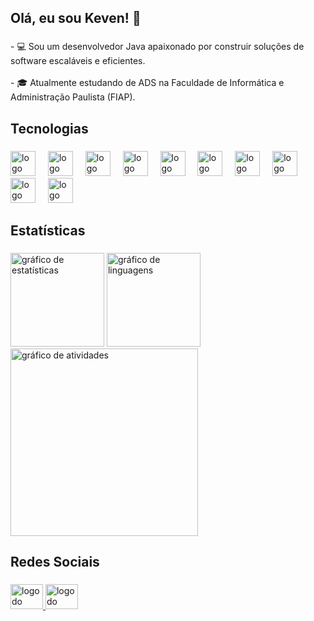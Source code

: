 <h2 align="left">Olá, eu sou Keven! 👋</h2>

###

<p align="left">- 💻 Sou um desenvolvedor Java apaixonado por construir soluções de software escaláveis e eficientes.<br><br>- 🎓 Atualmente estudando de ADS na Faculdade de Informática e Administração Paulista (FIAP).<br>

###

<h2 align="left">Tecnologias</h2>

###

<div align="left">
  <img src="https://skillicons.dev/icons?i=cs" height="40" alt="logo do csharp"  />
  <img width="12" />
  <img src="https://skillicons.dev/icons?i=dotnet" height="40" alt="logo do dot-net"  />
  <img width="12" />
  <img src="https://skillicons.dev/icons?i=azure" height="40" alt="logo do azure"  />
  <img width="12" />
  <img src="https://skillicons.dev/icons?i=docker" height="40" alt="logo do docker"  />
  <img width="12" />
  <img src="https://skillicons.dev/icons?i=java" height="40" alt="logo do java"  />
  <img width="12" />
  <img src="https://skillicons.dev/icons?i=spring" height="40" alt="logo do spring"  />
  <img width="12" />
  <img src="https://skillicons.dev/icons?i=linux" height="40" alt="logo do linux"  />
  <img width="12" />
  <img src="https://skillicons.dev/icons?i=py" height="40" alt="logo do python"  />
  <img width="12" />
  <img src="https://skillicons.dev/icons?i=css" height="40" alt="logo do css3"  />
  <img width="12" />
  <img src="https://cdn.jsdelivr.net/gh/devicons/devicon/icons/html5/html5-original.svg" height="40" alt="logo do html5"  />
</div>

###

<h2 align="left">Estatísticas</h2>

###

<div align="left">
  <img src="https://github-readme-stats.vercel.app/api?username=kevenike&hide_title=false&hide_rank=false&show_icons=true&include_all_commits=true&count_private=true&disable_animations=false&theme=ocean_dark&locale=pt-br&hide_border=false&order=1" height="150" alt="gráfico de estatísticas"  />
  <img src="https://github-readme-stats.vercel.app/api/top-langs?username=kevenike&locale=pt-br&hide_title=false&layout=compact&card_width=320&langs_count=5&theme=ocean_dark&hide=Jupyter%20Notebook&hide_border=false&order=2" height="150" alt="gráfico de linguagens"  />
  <img src="https://github-readme-activity-graph.vercel.app/graph?username=kevenike&radius=16&theme=nightowl&area=true&order=5" height="300" alt="gráfico de atividades"  />
</div>

###

<h2 align="left">Redes Sociais</h2>

###

<div align="left">
  <a href="https://www.linkedin.com/in/keven-ike-p-silva/" target="_blank">
    <img src="https://raw.githubusercontent.com/maurodesouza/profile-readme-generator/master/src/assets/icons/social/linkedin/default.svg" width="52" height="40" alt="logo do linkedin"  />
  </a>

  <a href="mailto:kevenikepsilva@gmail.com" target="_blank">
    <img src="https://raw.githubusercontent.com/maurodesouza/profile-readme-generator/master/src/assets/icons/social/gmail/default.svg" width="52" height="40" alt="logo do gmail"  />
  </a>
</div>

###
